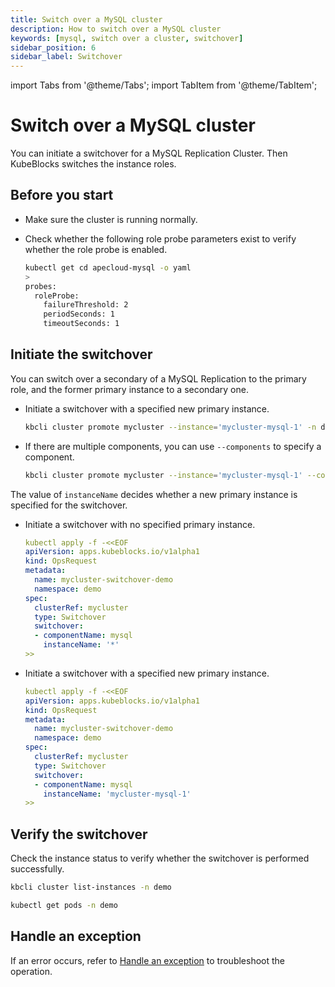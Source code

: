 ```yaml
---
title: Switch over a MySQL cluster
description: How to switch over a MySQL cluster
keywords: [mysql, switch over a cluster, switchover]
sidebar_position: 6
sidebar_label: Switchover
---
```


import Tabs from '@theme/Tabs';
import TabItem from '@theme/TabItem';

# Switch over a MySQL cluster

You can initiate a switchover for a MySQL Replication Cluster. Then KubeBlocks switches the instance roles.

## Before you start

* Make sure the cluster is running normally.
* Check whether the following role probe parameters exist to verify whether the role probe is enabled.

   ```bash
   kubectl get cd apecloud-mysql -o yaml
   >
   probes:
     roleProbe:
       failureThreshold: 2
       periodSeconds: 1
       timeoutSeconds: 1
   ```

## Initiate the switchover

You can switch over a secondary of a MySQL Replication to the primary role, and the former primary instance to a secondary one.

<Tabs>

<TabItem value="kbcli" label="kbcli" default>

* Initiate a switchover with a specified new primary instance.

    ```bash
    kbcli cluster promote mycluster --instance='mycluster-mysql-1' -n demo
    ```

* If there are multiple components, you can use `--components` to specify a component.

    ```bash
    kbcli cluster promote mycluster --instance='mycluster-mysql-1' --components='apecloud-mysql' -n demo
    ```

</TabItem>

<TabItem value="kubectl" label="kubectl">

The value of `instanceName` decides whether a new primary instance is specified for the switchover.

* Initiate a switchover with no specified primary instance.

  ```yaml
  kubectl apply -f -<<EOF
  apiVersion: apps.kubeblocks.io/v1alpha1
  kind: OpsRequest
  metadata:
    name: mycluster-switchover-demo
    namespace: demo
  spec:
    clusterRef: mycluster
    type: Switchover
    switchover:
    - componentName: mysql
      instanceName: '*'
  >>
  ```

* Initiate a switchover with a specified new primary instance.

  ```yaml
  kubectl apply -f -<<EOF
  apiVersion: apps.kubeblocks.io/v1alpha1
  kind: OpsRequest
  metadata:
    name: mycluster-switchover-demo
    namespace: demo
  spec:
    clusterRef: mycluster
    type: Switchover
    switchover:
    - componentName: mysql
      instanceName: 'mycluster-mysql-1'
  >>
  ```

</TabItem>

</Tabs>

## Verify the switchover

Check the instance status to verify whether the switchover is performed successfully.

<Tabs>

<TabItem value="kbcli" label="kbcli" default>

```bash
kbcli cluster list-instances -n demo
```

</TabItem>

<TabItem value="kubectl" label="kubectl">

```bash
kubectl get pods -n demo
```

</TabItem>

</Tabs>

## Handle an exception

If an error occurs, refer to [Handle an exception](./../../handle-an-exception/handle-a-cluster-exception.md) to troubleshoot the operation.
